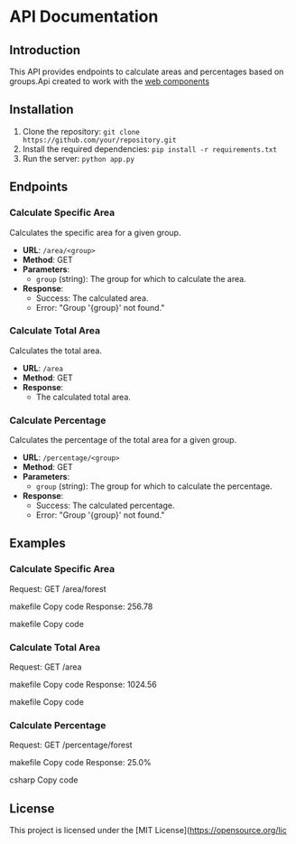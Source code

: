 # API Documentation

## Introduction
This API provides endpoints to calculate areas and percentages based on groups.Api created to work with the <map-viewer> <a href="https://github.com/Masty88/urban-twin">web components </a>

## Installation
1. Clone the repository: `git clone https://github.com/your/repository.git`
2. Install the required dependencies: `pip install -r requirements.txt`
3. Run the server: `python app.py`

## Endpoints

### Calculate Specific Area
Calculates the specific area for a given group.

- **URL**: `/area/<group>`
- **Method**: GET
- **Parameters**:
  - `group` (string): The group for which to calculate the area.
- **Response**:
  - Success: The calculated area.
  - Error: "Group '{group}' not found."

### Calculate Total Area
Calculates the total area.

- **URL**: `/area`
- **Method**: GET
- **Response**:
  - The calculated total area.

### Calculate Percentage
Calculates the percentage of the total area for a given group.

- **URL**: `/percentage/<group>`
- **Method**: GET
- **Parameters**:
  - `group` (string): The group for which to calculate the percentage.
- **Response**:
  - Success: The calculated percentage.
  - Error: "Group '{group}' not found."

## Examples

### Calculate Specific Area
Request:
GET /area/forest

makefile
Copy code
Response:
256.78

makefile
Copy code

### Calculate Total Area
Request:
GET /area

makefile
Copy code
Response:
1024.56

makefile
Copy code

### Calculate Percentage
Request:
GET /percentage/forest

makefile
Copy code
Response:
25.0%

csharp
Copy code

## License
This project is licensed under the [MIT License](https://opensource.org/lic